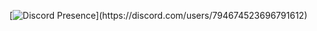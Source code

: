 [![Discord Presence](https://lanyard.cnrad.dev/api/794674523696791612?theme=light&bg=809ecf&animated=false&hideDiscrim=true&borderRadius=30px&idleMessage=Probably%20doing%20something%20else...)](https://discord.com/users/794674523696791612)
